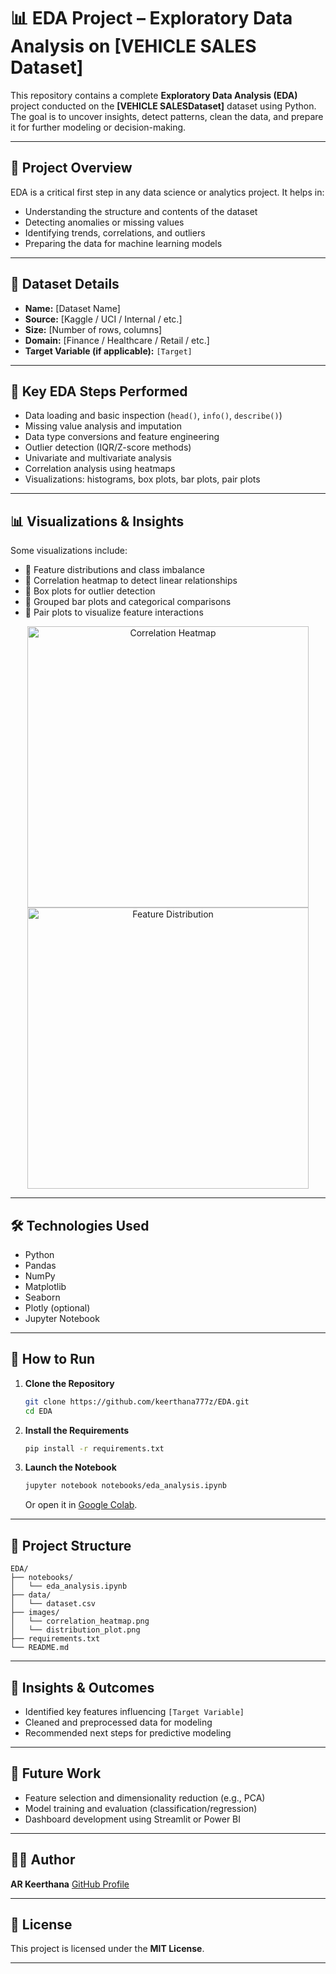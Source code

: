 
# 📊 EDA Project – Exploratory Data Analysis on [VEHICLE SALES Dataset]

This repository contains a complete **Exploratory Data Analysis (EDA)** project conducted on the **[VEHICLE SALESDataset]** dataset using Python. The goal is to uncover insights, detect patterns, clean the data, and prepare it for further modeling or decision-making.

---

## 📁 Project Overview

EDA is a critical first step in any data science or analytics project. It helps in:

- Understanding the structure and contents of the dataset
- Detecting anomalies or missing values
- Identifying trends, correlations, and outliers
- Preparing the data for machine learning models

---

## 📌 Dataset Details

- **Name:** [Dataset Name]  
- **Source:** [Kaggle / UCI / Internal / etc.]  
- **Size:** [Number of rows, columns]  
- **Domain:** [Finance / Healthcare / Retail / etc.]  
- **Target Variable (if applicable):** `[Target]`

---

## 🧪 Key EDA Steps Performed

- Data loading and basic inspection (`head()`, `info()`, `describe()`)
- Missing value analysis and imputation
- Data type conversions and feature engineering
- Outlier detection (IQR/Z-score methods)
- Univariate and multivariate analysis
- Correlation analysis using heatmaps
- Visualizations: histograms, box plots, bar plots, pair plots

---

## 📊 Visualizations & Insights

Some visualizations include:

- 📌 Feature distributions and class imbalance  
- 📌 Correlation heatmap to detect linear relationships  
- 📌 Box plots for outlier detection  
- 📌 Grouped bar plots and categorical comparisons  
- 📌 Pair plots to visualize feature interactions  

<p align="center">
  <img src="images/correlation_heatmap.png" width="450" alt="Correlation Heatmap"/>
  <img src="images/distribution_plot.png" width="450" alt="Feature Distribution"/>
</p>

---

## 🛠 Technologies Used

- Python
- Pandas
- NumPy
- Matplotlib
- Seaborn
- Plotly (optional)
- Jupyter Notebook

---

## 🚀 How to Run

1. **Clone the Repository**
   ```bash
   git clone https://github.com/keerthana777z/EDA.git
   cd EDA


2. **Install the Requirements**

   ```bash
   pip install -r requirements.txt
   ```

3. **Launch the Notebook**

   ```bash
   jupyter notebook notebooks/eda_analysis.ipynb
   ```

   Or open it in [Google Colab](https://colab.research.google.com/).

---

## 📂 Project Structure

```
EDA/
├── notebooks/
│   └── eda_analysis.ipynb
├── data/
│   └── dataset.csv
├── images/
│   └── correlation_heatmap.png
│   └── distribution_plot.png
├── requirements.txt
└── README.md
```

---

## 🎯 Insights & Outcomes

* Identified key features influencing `[Target Variable]`
* Cleaned and preprocessed data for modeling
* Recommended next steps for predictive modeling

---

## 📌 Future Work

* Feature selection and dimensionality reduction (e.g., PCA)
* Model training and evaluation (classification/regression)
* Dashboard development using Streamlit or Power BI

---

## 👩‍💻 Author

**AR Keerthana**
[GitHub Profile](https://github.com/keerthana777z)

---

## 📄 License

This project is licensed under the **MIT License**.

---


